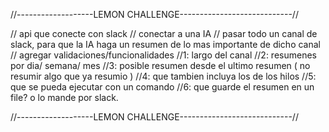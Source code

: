 //-------------------LEMON CHALLENGE----------------------------//

// api que conecte con slack
// conectar a una IA 
// pasar todo un canal de slack, para que la IA haga un resumen de lo mas importante de dicho canal
// agregar validaciones/funcionalidades 
    //1: largo del canal
    //2: resumenes por dia/ semana/ mes
    //3: posible resumen desde el ultimo resumen ( no resumir algo que ya resumio )
    //4:  que tambien incluya los de los hilos
    //5: que se pueda ejecutar con un comando
    //6: que guarde el resumen en un file? o lo mande por slack. 
    




//-------------------LEMON CHALLENGE----------------------------//
